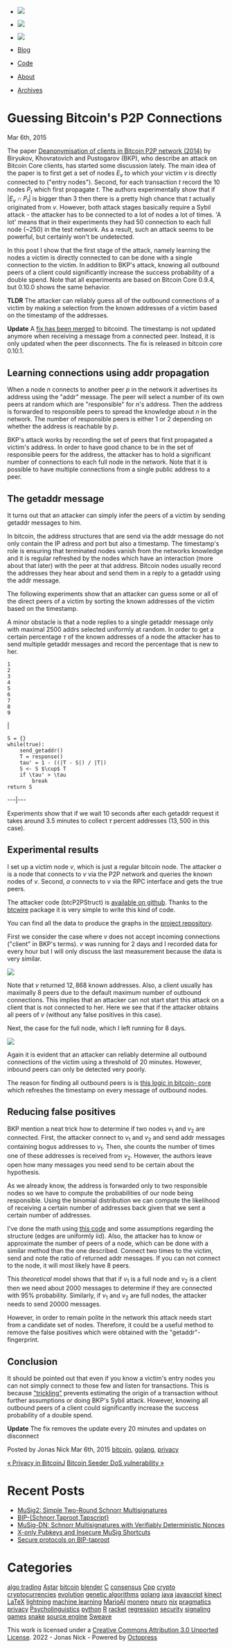   * [![](/images/bird.png)](https://twitter.com/n1ckler "follow on twitter")
  * [![](/images/GitHub-Mark-64px.png)](https://github.com/jonasnick "github repo")
  * [![](/images/rss.png)](/atom.xml "subscribe via RSS")

  * [Blog](/)
  * [Code](https://github.com/jonasnick)
  * [About](/about)
  * [Archives](/blog/archives)

# Guessing Bitcoin's P2P Connections

Mar 6th, 2015

The paper [Deanonymisation of clients in Bitcoin P2P network
(2014)](http://arxiv.org/abs/1405.7418) by Biryukov, Khovratovich and
Pustogarov (BKP), who describe an attack on Bitcoin Core clients, has started
some discussion lately. The main idea of the paper is to first get a set of
nodes $E_v$ to which your victim $v$ is directly connected to ("entry nodes").
Second, for each transaction $t$ record the $10$ nodes $P_t$ which first
propagate $t$. The authors experimentally show that if $|E_v \cap P_t|$ is
bigger than $3$ then there is a pretty high chance that $t$ actually
originated from $v$. However, both attack stages basically require a Sybil
attack - the attacker has to be connected to a lot of nodes a lot of times. 'A
lot' means that in their experiments they had 50 connection to each full node
(~250) in the test network. As a result, such an attack seems to be powerful,
but certainly won't be undetected.

In this post I show that the first stage of the attack, namely learning the
nodes a victim is directly connected to can be done with a single connection
to the victim. In addition to BKP's attack, knowing all outbound peers of a
client could significantly increase the success probability of a double spend.
Note that all experiments are based on Bitcoin Core 0.9.4, but 0.10.0 shows
the same behavior.

**TLDR** The attacker can reliably guess all of the outbound connections of a
victim by making a selection from the known addresses of a victim based on the
timestamp of the addresses.

**Update** A [fix has been
merged](https://github.com/bitcoin/bitcoin/pull/5860) to bitcoind. The
timestamp is not updated anymore when receiving a message from a connected
peer. Instead, it is only updated when the peer disconnects. The fix is
released in bitcoin core 0.10.1.

## Learning connections using addr propagation

When a node $n$ connects to another peer $p$ in the network it advertises its
address using the "addr" message. The peer will select a number of its own
peers at random which are "responsible" for $n$'s address. Then the address is
forwarded to responsible peers to spread the knowledge about $n$ in the
network. The number of responsible peers is either $1$ or $2$ depending on
whether the address is reachable by $p$.

BKP's attack works by recording the set of peers that first propagated a
victim's address. In order to have good chance to be in the set of responsible
peers for the address, the attacker has to hold a significant number of
connections to each full node in the network. Note that it is possible to have
multiple connections from a single public address to a peer.

## The getaddr message

It turns out that an attacker can simply infer the peers of a victim by
sending getaddr messages to him.

In bitcoin, the address structures that are send via the addr message do not
only contain the IP adress and port but also a timestamp. The timestamp's role
is ensuring that terminated nodes vanish from the networks knowledge and it is
regular refreshed by the nodes which have an interaction (more about that
later) with the peer at that address. Bitcoin nodes usually record the
addresses they hear about and send them in a reply to a getaddr using the addr
message.

The following experiments show that an attacker can guess some or all of the
direct peers of a victim by sorting the known addresses of the victim based on
the timestamp.

A minor obstacle is that a node replies to a single getaddr message only with
maximal 2500 addrs selected uniformly at random. In order to get a certain
percentage $\tau$ of the known addresses of a node the attacker has to send
multiple getaddr messages and record the percentage that is new to her.

    
    
    1
    2
    3
    4
    5
    6
    7
    8
    9
    

|

    
    
    S = {}
    while(true):
        send_getaddr()
        T = response()
        tau' = 1 - ((|T - S|) / |T|) 
        S <- S $\cup$ T
        if \tau' > \tau
            break
    return S  
  
---|---  
  
Experiments show that if we wait 10 seconds after each getaddr request it
takes around $3.5$ minutes to collect $\tau$ percent addresses ($13,500$ in
this case).

## Experimental results

I set up a victim node $v$, which is just a regular bitcoin node. The attacker
$a$ is a node that connects to $v$ via the P2P network and queries the known
nodes of $v$. Second, $a$ connects to $v$ via the RPC interface and gets the
true peers.

The attacker code (btcP2PStruct) is [available on
github](https://github.com/jonasnick/btcP2PStruct). Thanks to the
[btcwire](https://github.com/conformal/btcwire) package it is very simple to
write this kind of code.

You can find all the data to produce the graphs in the [project
repository](https://github.com/jonasnick/btcP2PStruct/data).

First we consider the case where $v$ does not accept incoming connections
("client" in BKP's terms). $v$ was running for 2 days and I recorded data for
every hour but I will only discuss the last measurement because the data is
very similar.

![](/images/guessing_btc_peers/client-histogram.png)

Note that $v$ returned $12,868$ known addresses. Also, a client usually has
maximally 8 peers due to the default maximum number of outbound connections.
This implies that an attacker can not start start this attack on a client that
is not connected to her. Here we see that if the attacker obtains all peers of
$v$ (without any false positives in this case).

Next, the case for the full node, which I left running for 8 days.

![](/images/guessing_btc_peers/full_node-histogram.png)

Again it is evident that an attacker can reliably determine all outbound
connections of the victim using a threshold of 20 minutes. However, inbound
peers can only be detected very poorly.

The reason for finding all outbound peers is is [this logic in bitcoin-
core](https://github.com/bitcoin/bitcoin/blob/249bf0e0492758d71dc5d8fa77103b31b604979f/src/main.cpp#L4192)
which refreshes the timestamp on every message of outbound nodes.

## Reducing false positives

BKP mention a neat trick how to determine if two nodes $v_1$ and $v_2$ are
connected. First, the attacker connect to $v_1$ and $v_2$ and send addr
messages containing bogus addresses to $v_1$. Then, she counts the number of
times one of these addresses is received from $v_2$. However, the authors
leave open how many messages you need send to be certain about the hypothesis.

As we already know, the address is forwarded only to two responsible nodes so
we have to compute the probabilities of our node being responsible. Using the
binomial distribution we can compute the likelihood of receiving a certain
number of addresses back given that we sent a certain number of addresses.

I've done the math using [this
code](https://github.com/jonasnick/btcP2PStruct/blob/master/prob/is_connected_prob.py)
and some assumptions regarding the structure (edges are uniformly iid). Also,
the attacker has to know or approximate the number of peers of a node, which
can be done with a similar method than the one described. Connect two times to
the victim, send and note the ratio of returned addr messages. If you can not
connect to the node, it will most likely have 8 peers.

This _theoretical_ model shows that that if $v_1$ is a full node and $v_2$ is
a client then we need about 2000 messages to determine if they are connected
with 95% probability. Similarly, if $v_1$ and $v_2$ are full nodes, the
attacker needs to send 20000 messages.

However, in order to remain polite in the network this attack needs start from
a candidate set of nodes. Therefore, it could be a useful method to remove the
false positives which were obtained with the "getaddr"-fingerprint.

## Conclusion

It should be pointed out that even if you know a victim's entry nodes you can
not simply connect to those few and listen for transactions. This is because
["trickling"](https://en.bitcoin.it/wiki/Satoshi_Client_Transaction_Exchange)
prevents estimating the origin of a transaction without further assumptions or
doing BKP's Sybil attack. However, knowing all outbound peers of a client
could significantly increase the success probability of a double spend.

**Update** The fix removes the update every 20 minutes and updates on
disconnect

Posted by Jonas Nick Mar 6th, 2015 [bitcoin](/blog/categories/bitcoin/),
[golang](/blog/categories/golang/), [privacy](/blog/categories/privacy/)

[« Privacy in BitcoinJ](/blog/2015/02/12/privacy-in-bitcoinj/ "Previous Post:
Privacy in BitcoinJ") [Bitcoin Seeder DoS vulnerability
»](/blog/2015/03/17/bitcoin-seeder-dos-vulnerability/ "Next Post: Bitcoin
Seeder DoS vulnerability")

# Recent Posts

  * [MuSig2: Simple Two-Round Schnorr Multisignatures](/blog/2020/11/29/musig2-simple-two-round-schnorr-multisignatures/)
  * [BIP-{Schnorr,Taproot,Tapscript}](/blog/2020/11/29/bip-%7Bschnorr/)
  * [MuSig-DN: Schnorr Multisignatures with Verifiably Deterministic Nonces](/blog/2020/11/29/musig-dn-schnorr-multisignatures-with-verifiably-deterministic-nonces/)
  * [X-only Pubkeys and Insecure MuSig Shortcuts](/blog/2019/11/19/x-only-pubkeys-and-insecure-musig-shortcuts/)
  * [Secure protocols on BIP-taproot](/blog/2019/06/25/secure-protocols-on-bip-taproot/)

# Categories

[algo trading](/blog/categories/algo-trading) [Astar](/blog/categories/astar)
[bitcoin](/blog/categories/bitcoin) [blender](/blog/categories/blender)
[C](/blog/categories/c) [consensus](/blog/categories/consensus)
[Cpp](/blog/categories/cpp) [crypto](/blog/categories/crypto)
[cryptocurrencies](/blog/categories/cryptocurrencies)
[evolution](/blog/categories/evolution) [genetic
algorithms](/blog/categories/genetic-algorithms)
[golang](/blog/categories/golang) [java](/blog/categories/java)
[javascript](/blog/categories/javascript) [kinect](/blog/categories/kinect)
[LaTeX](/blog/categories/latex) [lightning](/blog/categories/lightning)
[machine learning](/blog/categories/machine-learning)
[MarioAI](/blog/categories/marioai) [monero](/blog/categories/monero)
[neuro](/blog/categories/neuro) [nix](/blog/categories/nix)
[pragmatics](/blog/categories/pragmatics) [privacy](/blog/categories/privacy)
[Psycholinguistics](/blog/categories/psycholinguistics)
[python](/blog/categories/python) [R](/blog/categories/r)
[racket](/blog/categories/racket) [regression](/blog/categories/regression)
[security](/blog/categories/security) [signaling
games](/blog/categories/signaling-games) [snake](/blog/categories/snake)
[source engine](/blog/categories/source-engine)
[Sweave](/blog/categories/sweave)

This work is licensed under a [Creative Commons Attribution 3.0 Unported
License](https://creativecommons.org/licenses/by/3.0/deed.en_US). 2022 - Jonas
Nick - Powered by [Octopress](https://octopress.org)

